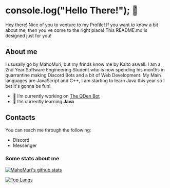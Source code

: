 # console.log("Hello There!"); 👋
 Hey there! Nice of you to venture to my Profile! If you want to know a bit about me, then you've come to the right place! This README.md is designed just for you!
 
 ## About me
 I ususally go by MahoMuri, but my frinds know me by Kaito aswell. I am a 2nd Year Software Engineering Student who is now spending his months in quarrantine making Discord Bots and a bit of Web Development. My Main languages are JavaScript and C++, I am starting to learn Java this year so I bet it's gonna be fun!
 
- 🔭 I’m currently working on [The QDen Bot](https://github.com/QDen/QDen_Bot)
- 🌱 I’m currently learning __Java__

## Contacts
You can reach me through the following:
 - Discord
 - Messenger

### Some stats about me

[![MahoMuri's github stats](https://github-readme-stats.vercel.app/api?username=mahomuri&show_icons=true&theme=dark&include_all_commits=true)](https://github.com/anuraghazra/github-readme-stats)

[![Top Langs](https://github-readme-stats.vercel.app/api/top-langs/?username=mahomuri&theme=dark)](https://github.com/anuraghazra/github-readme-stats)
 
<!--
**MahoMuri/MahoMuri** is a ✨ _special_ ✨ repository because its `README.md` (this file) appears on your GitHub profile.

Here are some ideas to get you started:

- 🔭 I’m currently working on ...
- 🌱 I’m currently learning ...
- 👯 I’m looking to collaborate on ...
- 🤔 I’m looking for help with ...
- 💬 Ask me about ...
- 📫 How to reach me: ...
- 😄 Pronouns: ...
- ⚡ Fun fact: ...
-->
